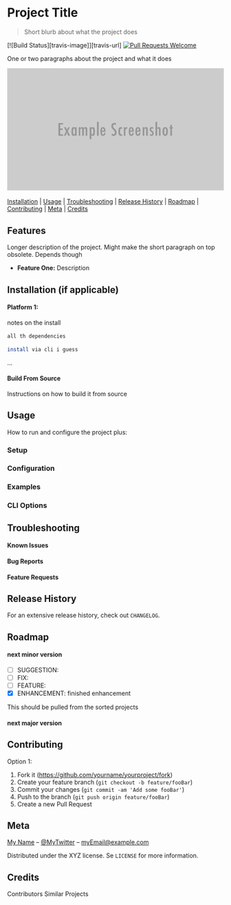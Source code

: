 # Project Title
> Short blurb about what the project does

[![Build Status][travis-image]][travis-url]
[![Pull Requests Welcome](https://img.shields.io/badge/PRs-welcome-brightgreen.svg?style=flat)](http://makeapullrequest.com)
<!-- other badges !-->

One or two paragraphs about the project and what it does

<!-- screenshot or gif of the project. gif is preferred !-->
![](header.png)

[Installation](#installation) | [Usage](#usage) | [Troubleshooting](#troubleshooting) | [Release History](#release-history) | [Roadmap](#roadmap) | [Contributing](#contributing) | [Meta](#meta) | [Credits](#credits)

## Features

Longer description of the project. Might make the short paragraph on top obsolete. Depends though

 * **Feature One:** Description


## Installation (if applicable)

#### Platform 1:
notes on the install

```sh
all th dependencies
```

```sh
install via cli i guess
```

...


#### Build From Source
Instructions on how to build it from source


## Usage
How to run and configure the project plus:

### Setup

### Configuration

### Examples

### CLI Options



## Troubleshooting

#### Known Issues

#### Bug Reports

#### Feature Requests


## Release History

For an extensive release history, check out ``CHANGELOG``.


## Roadmap

#### next minor version
 - [ ] SUGGESTION:
 - [ ] FIX:
 - [ ] FEATURE:
 - [X] ENHANCEMENT: finished enhancement

This should be pulled from the sorted projects

#### next major version


## Contributing
Option 1: 

1. Fork it (<https://github.com/yourname/yourproject/fork>)
2. Create your feature branch (`git checkout -b feature/fooBar`)
3. Commit your changes (`git commit -am 'Add some fooBar'`)
4. Push to the branch (`git push origin feature/fooBar`)
5. Create a new Pull Request





## Meta
[My Name](https://www.mywebsite.com) – [@MyTwitter](https://twitter.com/mytwitter) – myEmail@example.com

Distributed under the  XYZ license. Se ``LICENSE`` for more information.


## Credits
Contributors
Similar Projects


